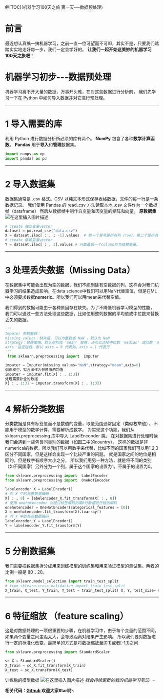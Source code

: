 @[TOC](机器学习100天之旅 第一天---数据预处理)
# 前言
最近想认真搞一搞机器学习，之前一直一位可望而不可即，其实不是，只要我们踏踏实实地走好每一步，我们一定会学好的。
**让我们一起开始这美妙的机器学习100天之旅吧！**

# 机器学习初步---数据预处理

机器学习离不开大量的数据。万事开头难，在对这些数据进行分析前，
我们先学习一下在 Python 中如何导入数据并对它进行预处理。

---
# 1 导入需要的库
利用 Python 进行数据分析所必须的库有两个。
__NumPy__ 包含了各种**数学计算函数**。
__Pandas__ 用于**导入**和**管理**数据集。

```python
import numpy as np
import pandas as pd
```
---
# 2 导入数据集
数据集通常是 .csv 格式。CSV 以纯文本形式保存表格数据，文件的每一行是一条数据记录。
我们使用 Pandas 的 read_csv 方法读取本地 .csv 文件作为一个数据帧（dataframe）
然后从数据帧中制作自变量和因变量的矩阵和向量。
**原数据集**
![在这里插入图片描述](https://img-blog.csdnimg.cn/20190531090722344.png?x-oss-process=image/watermark,type_ZmFuZ3poZW5naGVpdGk,shadow_10,text_aHR0cHM6Ly9ibG9nLmNzZG4ubmV0L3FxXzQxMDEwMzYz,size_16,color_FFFFFF,t_70)
```python
# create 独立变量vector
dataset = pd.read_csv("data.csv")
X = dataset.iloc[ : , : -1].values  # 第一个冒号是所有列（row），第二个是所有行（column）除了最后一个(Purchased)
# create 依赖变量vector
Y = dataset.iloc[ : , 3].values # 只取最后一个column作为依赖变量。
```
---
# 3 处理丢失数据（Missing Data）
 在数据集中可能会出现为空的数据，我们不能删除有空数据的列，这样会对我们机器学习的结果造成影响，在data science中我们可以用NaN代替空值，但是在ML中必须要求数据**numeric**。所以我们可以用mean来代替空值。

我们得到的数据可能由于各种原因存在缺失。为了不降低机器学习模型的性能，
我们可以通过一些方法处理这些数据，比如使用整列数据的平均值或中位数来替换丢失的数据。
```python
'''
Imputer 参数解释：
missing_values：缺失值，可以为整数或 NaN ，默认为 NaN
strategy：替换策略，默认用均值 'mean' 替换，还可以选择中位数 'median' 或众数 'most_frequent'
axis：指定轴数，默认 axis = 0 代表列，axis = 1 代表行
'''
 from sklearn.preprocessing import  Imputer

imputer = Imputer(missing_values="NaN",strategy="mean",axis=0)
训练模型，拟合出作为替换值的均值
imputer = imputer.fit(X[ : , 1:3])
处理需要补全的数据
X[ : , 1:3] = imputer.transform(X[ : , 1:3])
```
---
# 4 解析分类数据
分类数据是具有标签值而不是数值的变量，取值范围通常固定（类似枚举值），
不能用于模型的数学计算，需要解析成数字。
为实现这个功能，我们从 sklearn.preprocessing 库中导入 LabelEnconder 类。
在对数据集进行处理时候我们会遇到一些包含同类别的数据（如图二中的country）。
这样的数据是非numerical的数据，所以我们可以用数字来代替，比如不同的国家我们可以用1,2,3区分不同国家，但是这样会出现一个比较严重的问题。
就是国家之间的地位是相同的，但是数字有顺序大小之分。
所以我们用另一种方法，就是将不同的类别（如不同国家）另外分为一个列，属于这个国家的设置为1，不属于的设置为0。
```python
from sklearn.preprocessing import  LabelEncoder
from sklearn.preprocessing import  OneHotEncoder

labelencoder_X = LabelEncoder()
# 对 X 中的标签数据编码
X[ : , 0] = labelencoder_X.fit_transform(X[ : , 0])
# 使用 onehotencoder 对经过标签编码的第0行数据进行独热编码
onehotencoder = OneHotEncoder(categorical_features = [0])
X = onehotencoder.fit_transform(X).toarray()
# 对 Y 中的标签数据编码
labelencoder_Y = LabelEncoder()
Y = labelencoder_Y.fit_transform(Y)
```
---
# 5 分割数据集
我们需要把数据集拆分成用来训练模型的训练集和用来验证模型的测试集。两者的比例一般是 80：20。

```python
from sklearn.model_selection import train_test_split
# from sklearn.cross_validation import train_test_split
X_train, X_test, Y_train, Y_test = train_test_split( X, Y, test_size= 0.2, random_state= 0)
```
---

# 6 特征缩放 （feature scaling）
这是对数据处理的一项很重要的步骤，在机器学习中，由于每个变量的范围不同，
如果两个变量之间差距太大，会导致距离对结果产生影响。
所以我们要对数据进行一定的标准化改变。最简单的方式是将数据缩放至[0.1]或者[-1,1]之间.

```python
from sklearn.preprocessing import StandardScaler

sc_X = StandardScaler()
X_train = sc_X.fit_transform(X_train)
X_test = sc_X.transform(X_test)
```
训练后的模型数据
![在这里插入图片描述](https://img-blog.csdnimg.cn/20190531090641511.png?x-oss-process=image/watermark,type_ZmFuZ3poZW5naGVpdGk,shadow_10,text_aHR0cHM6Ly9ibG9nLmNzZG4ubmV0L3FxXzQxMDEwMzYz,size_16,color_FFFFFF,t_70)
*我会持续更新的我的机器学习笔记······*

**相关代码：[Github](https://github.com/iSurpass/100Days-ML)
欢迎大家Star哟~**
